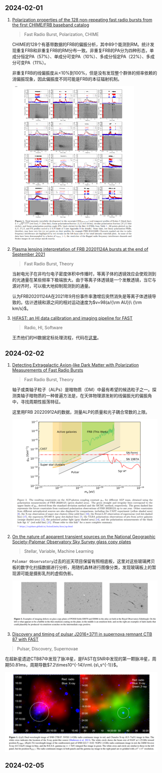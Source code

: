 ## 2024-02-01

1. [Polarization properties of the 128 non-repeating fast radio bursts from the first CHIME/FRB baseband catalog](https://arxiv.org/abs/2401.17378)

   > Fast Radio Burst, Polarization, CHIME

   CHIME的128个有基带数据的FRB的偏振分析，其中89个能测到RM。统计发现重复FRB和非重复FRB的RM分布一致。非重复FRB的PA分为四种形态，单成分恒定PA（57%）、单成分可变PA（10%）、多成分恒定PA（22%）、多成分可变PA（11%）。

   非重复FRB的线偏振度从<10%到100%，但是没有发现整个群体的频率依赖的消偏振现象，因此偏振度不同可能是FRB的本征辐射机制。

   <img src="Figures/image-20240201173713520.png" alt="image-20240201173713520" style="zoom:50%;" />

2. [Plasma lensing interpretation of FRB 20201124A bursts at the end of September 2021](https://arxiv.org/abs/2401.18036)

   > Fast Radio Burst, Theory

   当射电光子在非均匀电子密度体积中传播时，等离子体的透镜效应会使观测到的光通量在某些频率下极端放大。由于等离子体透镜是一个发散透镜，当它与源对齐时，可以极大地抑制观测到的通量。

   认为FRB20201124A在2021年9月份事件率激增后突然消失是等离子体透镜导致的。估计透镜和源之间的相对运动速度为$v=98(a/{\rm AU})\ {\rm km/s}$。

3. [HiFAST: an HI data calibration and imaging pipeline for FAST](https://arxiv.org/abs/2401.17364)

   > Radio, HI, Software

   王杰他们的HI数据定标处理流程，代码在[这里](https://hifast.readthedocs.io/en/v1.3/)。

## 2024-02-02

1. [Detecting Extragalactic Axion-like Dark Matter with Polarization Measurements of Fast Radio Bursts](https://arxiv.org/abs/2402.00473)

   > Fast Radio Burst, Theory

   轴子或类轴子粒子（ALPs）是暗物质（DM）中最有希望的候选粒子之一。探测类轴子暗物质的一种普遍方法是，在天体物理源发射的线偏振光的偏振角中，寻找周期性振荡特征。

   这里用FRB 20220912A的数据，测量ALP的质量和光子耦合常数的上限。

   <img src="Figures/image-20240202182733062.png" alt="image-20240202182733062" style="zoom:50%;" />

2. [On the nature of apparent transient sources on the National Geographic Society-Palomar Observatory Sky Survey glass copy plates](https://arxiv.org/abs/2402.00497)

   > Stellar, Variable, Machine Learning

   `Palomar Observatory`过去的巡天项目保留有照相底板，这里对这些玻璃拷贝板的数字化扫描数据进行分析，用随机森林进行图像分类，发现玻璃板上的暂现源可能是摄影乳剂的虚假伪影。

   <img src="Figures/image-20240202182936404.png" alt="image-20240202182936404" style="zoom:50%;" />

3.  [Discovery and timing of pulsar J2016+3711 in supernova remnant CTB 87 with FAST](https://arxiv.org/abs/2402.00578)

   > Pulsar, Discovery, Supernovae

   在超新星遗迹CTB87中发现了脉冲星，是FAST在SNR中发现的第一颗脉冲星，周期50.81ms，周期导数$7.2\times10^{-14}\rm\ {s\,s^{-1}}$。

   <img src="Figures/image-20240202183514446.png" alt="image-20240202183514446" style="zoom:50%;" />

## 2024-02-05

